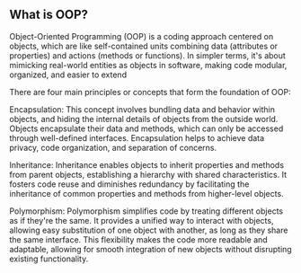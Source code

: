 ## What is OOP?
Object-Oriented Programming (OOP) is a coding approach centered on objects, which are like self-contained units combining data (attributes or properties) and actions (methods or functions). In simpler terms, it's about mimicking real-world entities as objects in software, making code modular, organized, and easier to extend

There are four main principles or concepts that form the foundation of OOP:

 Encapsulation: This concept involves bundling data and behavior within objects, and hiding the internal details of objects from the outside world. Objects encapsulate their data and methods, 
 which can only be accessed through well-defined interfaces. Encapsulation helps to achieve data privacy, code organization, and separation of concerns.

 Inheritance: Inheritance enables objects to inherit properties and methods from parent objects, establishing a hierarchy with shared characteristics. It fosters code reuse and diminishes  redundancy by facilitating the inheritance of common properties and methods from higher-level objects.

Polymorphism: Polymorphism simplifies code by treating different objects as if they're the same. It provides a unified way to interact with objects, allowing easy substitution of one object with another, as long as they share the same interface. This flexibility makes the code more readable and adaptable, allowing for smooth integration of new objects without disrupting existing functionality.
